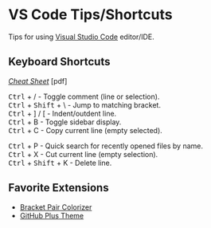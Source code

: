 # VS Code Tips/Shortcuts

Tips for using [Visual Studio Code](https://code.visualstudio.com/) editor/IDE.

## Keyboard Shortcuts
*[Cheat Sheet](https://code.visualstudio.com/shortcuts/keyboard-shortcuts-windows.pdf)* [pdf]  

<kbd>Ctrl</kbd> + / - Toggle comment (line or selection).  
<kbd>Ctrl</kbd> + <kbd>Shift</kbd> + \ - Jump to matching bracket.  
<kbd>Ctrl</kbd> + ] / \[ - Indent/outdent line.  
<kbd>Ctrl</kbd> + B - Toggle sidebar display.  
<kbd>Ctrl</kbd> + C - Copy current line (empty selected).  

<kbd>Ctrl</kbd> + P - Quick search for recently opened files by name.  
<kbd>Ctrl</kbd> + X - Cut current line (empty selection).  
<kbd>Ctrl</kbd> + <kbd>Shift</kbd> + K - Delete line.  

## Favorite Extensions
- [Bracket Pair Colorizer](https://marketplace.visualstudio.com/items?itemName=CoenraadS.bracket-pair-colorizer)
- [GitHub Plus Theme](https://github.com/thenikso/github-plus-theme)